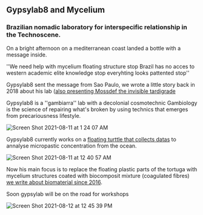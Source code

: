 ## Gypsylab8 and Mycelium 

### Brazilian nomadic laboratory for interspecific relationship in the Technoscene.

On a bright afternoon on a mediterranean coast landed a bottle with a message inside.


''We need help with mycelium floating structure stop Brazil has no acces to western academic elite knowledge stop everyhting looks pattented stop''


Gypsylab8 sent the message from Sao Paulo, we wrote a little story back in 2018 about his lab ([also presenting Mossdef the invisible tardigrade](https://elpaquetedigitanne.substack.com/p/tardigrade-invazion-inter-plannetary-invazion-and-non-human-studies-gambiologistsession-9616708d223f)

Gypsylab8 is a ''gambiarra'' lab with a decolonial cosmotechnic Gambiology is the science of repairing what's broken by using technics that emerges from precariousness lifestyle. 


![Screen Shot 2021-08-11 at 1 24 07 AM](https://user-images.githubusercontent.com/86488172/128947357-8ffa0040-72ec-40aa-860a-f63dc15079b7.png)


Gypsylab8 currently works on a [floating turttle that collects datas](https://youtu.be/ienOsKmb7cA) to annalyse micropastic concentration from the ocean.


![Screen Shot 2021-08-11 at 12 40 57 AM](https://user-images.githubusercontent.com/86488172/128944131-3eba6413-32d1-4b3f-b81f-066828f72e6b.png)



Now his main focus is to replace the floating plastic parts of the tortuga with mycelium structures coated with biocomposit mixture (coagulated fibres) [we write about biomaterial since 2016](https://medium.com/@BHsafari/biodesign-and-biomaterials-2e676c92a604).

Soon gypsylab will be on the road for workshops

![Screen Shot 2021-08-12 at 12 45 39 PM](https://user-images.githubusercontent.com/86488172/129184465-d3a3660f-2b80-4a39-aff4-689da86ee846.png)









